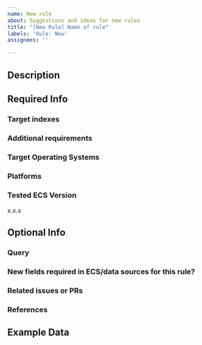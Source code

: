 ```yaml
---
name: New rule
about: Suggestions and ideas for new rules
title: "[New Rule] Name of rule"
labels: 'Rule: New'
assignees: ''

---
```


<!-- Before submitting an issue to tune a rule, be sure to reference CONTRIBUTING.md --->

## Description
<!-- Provide a detailed description of the activity to be detected -->


## Required Info

### Target indexes
<!-- filebeat-*, logs-windows.*, etc. -->

### Additional requirements
<!-- sysmon, beats config modification, etc. -->

### Target Operating Systems
<!-- windows, linux, macOS, etc -->

### Platforms
<!-- okta, cloudtrail, etc -->

### Tested ECS Version
x.x.x


## Optional Info

### Query

### New fields required in ECS/data sources for this rule?

### Related issues or PRs

### References



## Example Data
<!-- Example JSON data from the actual detonated activity makes this process much quicker -->
